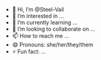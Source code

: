 - 👋 Hi, I’m @Steel-Vail
- 👀 I’m interested in ...
- 🌱 I’m currently learning ...
- 💞️ I’m looking to collaborate on ...
- 📫 How to reach me ...
- 😄 Pronouns: she/her/they/them
- ⚡ Fun fact: ...

<!---
Steel-Vail/Steel-Vail is a ✨ special ✨ repository because its `README.md` (this file) appears on your GitHub profile.
You can click the Preview link to take a look at your changes.
--->
